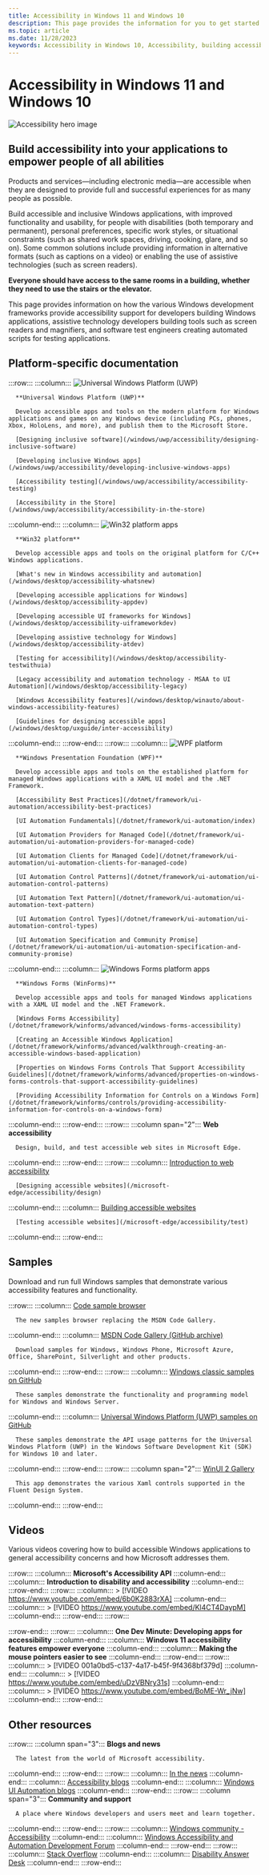 ```yaml
---
title: Accessibility in Windows 11 and Windows 10
description: This page provides the information for you to get started developing accessible Windows apps.
ms.topic: article
ms.date: 11/28/2023
keywords: Accessibility in Windows 10, Accessibility, building accessible win32 apps, building accessible UWP apps, building accessible WPF apps, building accessible WinForms apps
---
```


# Accessibility in Windows 11 and Windows 10

![Accessibility hero image](images/hero-accessibility-bar-smaller.png)

## Build accessibility into your applications to empower people of all abilities

Products and services—including electronic media—are accessible when they are designed to provide full and successful experiences for as many people as possible.

Build accessible and inclusive Windows applications, with improved functionality and usability, for people with disabilities (both temporary and permanent), personal preferences, specific work styles, or situational constraints (such as shared work spaces, driving, cooking, glare, and so on). Some common solutions include providing information in alternative formats (such as captions on a video) or enabling the use of assistive technologies (such as screen readers).

**Everyone should have access to the same rooms in a building, whether they need to use the stairs or the elevator.**

This page provides information on how the various Windows development frameworks provide accessibility support for developers building Windows applications, assistive technology developers building tools such as screen readers and magnifiers, and software test engineers creating automated scripts for testing applications.

## Platform-specific documentation

:::row:::
   :::column:::
      ![Universal Windows Platform (UWP)](images/platform-uwp.png)

      **Universal Windows Platform (UWP)**

      Develop accessible apps and tools on the modern platform for Windows applications and games on any Windows device (including PCs, phones, Xbox, HoloLens, and more), and publish them to the Microsoft Store.

      [Designing inclusive software](/windows/uwp/accessibility/designing-inclusive-software)

      [Developing inclusive Windows apps](/windows/uwp/accessibility/developing-inclusive-windows-apps)

      [Accessibility testing](/windows/uwp/accessibility/accessibility-testing)

      [Accessibility in the Store](/windows/uwp/accessibility/accessibility-in-the-store)
   :::column-end:::
   :::column:::
      ![Win32 platform apps](images/platform-win32.png)

      **Win32 platform**

      Develop accessible apps and tools on the original platform for C/C++ Windows applications.

      [What's new in Windows accessibility and automation](/windows/desktop/accessibility-whatsnew)

      [Developing accessible applications for Windows](/windows/desktop/accessibility-appdev)

      [Developing accessible UI frameworks for Windows](/windows/desktop/accessibility-uiframeworkdev)

      [Developing assistive technology for Windows](/windows/desktop/accessibility-atdev)

      [Testing for accessibility](/windows/desktop/accessibility-testwithuia)

      [Legacy accessibility and automation technology - MSAA to UI Automation](/windows/desktop/accessibility-legacy)

      [Windows Accessibility features](/windows/desktop/winauto/about-windows-accessibility-features)

      [Guidelines for designing accessible apps](/windows/desktop/uxguide/inter-accessibility)
   :::column-end:::
:::row-end:::
:::row:::
   :::column:::
      ![WPF platform](images/platform-wpf2-small.png)

      **Windows Presentation Foundation (WPF)**

      Develop accessible apps and tools on the established platform for managed Windows applications with a XAML UI model and the .NET Framework.

      [Accessibility Best Practices](/dotnet/framework/ui-automation/accessibility-best-practices)

      [UI Automation Fundamentals](/dotnet/framework/ui-automation/index)

      [UI Automation Providers for Managed Code](/dotnet/framework/ui-automation/ui-automation-providers-for-managed-code)

      [UI Automation Clients for Managed Code](/dotnet/framework/ui-automation/ui-automation-clients-for-managed-code)

      [UI Automation Control Patterns](/dotnet/framework/ui-automation/ui-automation-control-patterns)

      [UI Automation Text Pattern](/dotnet/framework/ui-automation/ui-automation-text-pattern)

      [UI Automation Control Types](/dotnet/framework/ui-automation/ui-automation-control-types)

      [UI Automation Specification and Community Promise](/dotnet/framework/ui-automation/ui-automation-specification-and-community-promise)
   :::column-end:::
   :::column:::
      ![Windows Forms platform apps](images/platform-winforms.png)

      **Windows Forms (WinForms)**

      Develop accessible apps and tools for managed Windows applications with a XAML UI model and the .NET Framework.

      [Windows Forms Accessibility](/dotnet/framework/winforms/advanced/windows-forms-accessibility)

      [Creating an Accessible Windows Application](/dotnet/framework/winforms/advanced/walkthrough-creating-an-accessible-windows-based-application)

      [Properties on Windows Forms Controls That Support Accessibility Guidelines](/dotnet/framework/winforms/advanced/properties-on-windows-forms-controls-that-support-accessibility-guidelines)

      [Providing Accessibility Information for Controls on a Windows Form](/dotnet/framework/winforms/controls/providing-accessibility-information-for-controls-on-a-windows-form)
   :::column-end:::
:::row-end:::
:::row:::
   :::column span="2":::
      **Web accessibility**

      Design, build, and test accessible web sites in Microsoft Edge.
   :::column-end:::
:::row-end:::
:::row:::
   :::column:::
      [Introduction to web accessibility](/microsoft-edge/accessibility)

      [Designing accessible websites](/microsoft-edge/accessibility/design)
   :::column-end:::
   :::column:::
      [Building accessible websites](/microsoft-edge/accessibility/build)

      [Testing accessible websites](/microsoft-edge/accessibility/test)
   :::column-end:::
:::row-end:::

## Samples

Download and run full Windows samples that demonstrate various accessibility features and functionality.

:::row:::
   :::column:::
      [Code sample browser](/samples/browse/)

      The new samples browser replacing the MSDN Code Gallery.
   :::column-end:::
   :::column:::
      [MSDN Code Gallery (GitHub archive)](https://github.com/microsoftarchive/msdn-code-gallery-microsoft/tree/master/Official%20Windows%20Platform%20Sample)

      Download samples for Windows, Windows Phone, Microsoft Azure, Office, SharePoint, Silverlight and other products.
   :::column-end:::
:::row-end:::
:::row:::
   :::column:::
      [Windows classic samples on GitHub](https://github.com/microsoft/Windows-classic-samples/search?q=accessibility&unscoped_q=accessibility)

      These samples demonstrate the functionality and programming model for Windows and Windows Server. 
   :::column-end:::
   :::column:::
      [Universal Windows Platform (UWP) samples on GitHub](https://github.com/microsoft/Windows-universal-samples/search?q=accessibility&unscoped_q=accessibility)

      These samples demonstrate the API usage patterns for the Universal Windows Platform (UWP) in the Windows Software Development Kit (SDK) for Windows 10 and later.
   :::column-end:::
:::row-end:::
:::row:::
   :::column span="2":::
      [WinUI 2 Gallery](https://github.com/Microsoft/WinUI-Gallery)

      This app demonstrates the various Xaml controls supported in the Fluent Design System.
   :::column-end:::
:::row-end:::

## Videos

Various videos covering how to build accessible Windows applications to general accessibility concerns and how Microsoft addresses them.

:::row:::
   :::column:::
      **Microsoft's Accessibility API**
   :::column-end:::
   :::column:::
      **Introduction to disability and accessibility**
   :::column-end:::
:::row-end:::
:::row:::
   :::column:::
      > [!VIDEO https://www.youtube.com/embed/6b0K2883rXA]
   :::column-end:::
   :::column:::
      > [!VIDEO https://www.youtube.com/embed/Kl4CT4DaypM]
   :::column-end:::
:::row-end:::
:::row:::



:::row-end:::
:::row:::
   :::column:::
      **One Dev Minute: Developing apps for accessibility**
   :::column-end:::
   :::column:::
      **Windows 11 accessibility features empower everyone**
   :::column-end:::
   :::column:::
      **Making the mouse pointers easier to see**
   :::column-end:::
:::row-end:::
:::row:::
   :::column:::
      > [!VIDEO 001a0bd5-c137-4a17-b45f-9f4368bf379d]
   :::column-end:::
   :::column:::
      > [!VIDEO https://www.youtube.com/embed/uDzVBNry31s]
   :::column-end:::
   :::column:::
      > [!VIDEO https://www.youtube.com/embed/BoME-Wr_jNw]
   :::column-end:::
:::row-end:::

## Other resources

:::row:::
   :::column span="3":::
      **Blogs and news**

      The latest from the world of Microsoft accessibility.
   :::column-end:::
:::row-end:::
:::row:::
   :::column:::
      [In the news](https://news.microsoft.com/presskits/accessibility/)
   :::column-end:::
   :::column:::
      [Accessibility blogs](https://blogs.microsoft.com/accessibility/)
   :::column-end:::
   :::column:::
      [Windows UI Automation blogs](/archive/blogs/winuiautomation/)
   :::column-end:::
:::row-end:::
:::row:::
   :::column span="3":::
      **Community and support**

      A place where Windows developers and users meet and learn together.
   :::column-end:::
:::row-end:::
:::row:::
   :::column:::
      [Windows community - Accessibility](https://answers.microsoft.com/en-us/search/search?SearchTerm=windows%20accessibility)
   :::column-end:::
   :::column:::
      [Windows Accessibility and Automation Development Forum](https://social.msdn.microsoft.com/Forums/windows/home?forum=windowsaccessibilityandautomation)
   :::column-end:::
:::row-end:::
:::row:::
   :::column:::
      [Stack Overflow](https://stackoverflow.com/questions/tagged/windows+accessibility)
   :::column-end:::
   :::column:::
      [Disability Answer Desk](https://www.microsoft.com/Accessibility/disability-answer-desk)
   :::column-end:::
:::row-end:::
